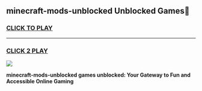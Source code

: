 
## minecraft-mods-unblocked Unblocked Games👋
<h3>
<a href="https://news.freeplayer.one?title=minecraft-mods-unblocked&ref=16F">CLICK TO PLAY</a></h3>
<hr>

<h3>
<a href="https://news.freeplayer.one?title=minecraft-mods-unblocked&ref=16F">CLICK 2 PLAY</a>
  
</h3>

<a href="https://news.freeplayer.one?title=minecraft-mods-unblocked&ref=16F/"><img src="https://clearcache.store/games.png"></a>


**minecraft-mods-unblocked games unblocked: Your Gateway to Fun and Accessible Online Gaming**
